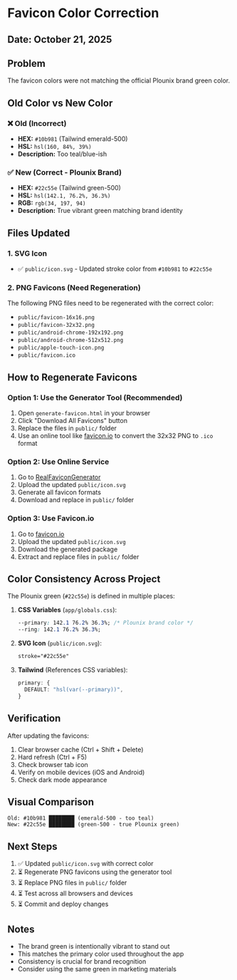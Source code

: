 # Favicon Color Correction

## Date: October 21, 2025

## Problem
The favicon colors were not matching the official Plounix brand green color.

## Old Color vs New Color

### ❌ Old (Incorrect)
- **HEX:** `#10b981` (Tailwind emerald-500)
- **HSL:** `hsl(160, 84%, 39%)`
- **Description:** Too teal/blue-ish

### ✅ New (Correct - Plounix Brand)
- **HEX:** `#22c55e` (Tailwind green-500)
- **HSL:** `hsl(142.1, 76.2%, 36.3%)`
- **RGB:** `rgb(34, 197, 94)`
- **Description:** True vibrant green matching brand identity

## Files Updated

### 1. SVG Icon
- ✅ `public/icon.svg` - Updated stroke color from `#10b981` to `#22c55e`

### 2. PNG Favicons (Need Regeneration)
The following PNG files need to be regenerated with the correct color:
- `public/favicon-16x16.png`
- `public/favicon-32x32.png`
- `public/android-chrome-192x192.png`
- `public/android-chrome-512x512.png`
- `public/apple-touch-icon.png`
- `public/favicon.ico`

## How to Regenerate Favicons

### Option 1: Use the Generator Tool (Recommended)
1. Open `generate-favicon.html` in your browser
2. Click "Download All Favicons" button
3. Replace the files in `public/` folder
4. Use an online tool like [favicon.io](https://favicon.io/favicon-converter/) to convert the 32x32 PNG to `.ico` format

### Option 2: Use Online Service
1. Go to [RealFaviconGenerator](https://realfavicongenerator.net/)
2. Upload the updated `public/icon.svg`
3. Generate all favicon formats
4. Download and replace in `public/` folder

### Option 3: Use Favicon.io
1. Go to [favicon.io](https://favicon.io/favicon-converter/)
2. Upload the updated `public/icon.svg`
3. Download the generated package
4. Extract and replace files in `public/` folder

## Color Consistency Across Project

The Plounix green (`#22c55e`) is defined in multiple places:

1. **CSS Variables** (`app/globals.css`):
   ```css
   --primary: 142.1 76.2% 36.3%; /* Plounix brand color */
   --ring: 142.1 76.2% 36.3%;
   ```

2. **SVG Icon** (`public/icon.svg`):
   ```xml
   stroke="#22c55e"
   ```

3. **Tailwind** (References CSS variables):
   ```typescript
   primary: {
     DEFAULT: "hsl(var(--primary))",
   }
   ```

## Verification

After updating the favicons:
1. Clear browser cache (Ctrl + Shift + Delete)
2. Hard refresh (Ctrl + F5)
3. Check browser tab icon
4. Verify on mobile devices (iOS and Android)
5. Check dark mode appearance

## Visual Comparison

```
Old: #10b981 ████████ (emerald-500 - too teal)
New: #22c55e ████████ (green-500 - true Plounix green)
```

## Next Steps

1. ✅ Updated `public/icon.svg` with correct color
2. ⏳ Regenerate PNG favicons using the generator tool
3. ⏳ Replace PNG files in `public/` folder
4. ⏳ Test across all browsers and devices
5. ⏳ Commit and deploy changes

## Notes

- The brand green is intentionally vibrant to stand out
- This matches the primary color used throughout the app
- Consistency is crucial for brand recognition
- Consider using the same green in marketing materials
